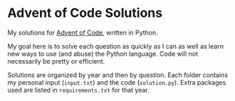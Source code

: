 # Advent of Code Solutions
My solutions for [Advent of Code](https://adventofcode.com/), written in Python.

My goal here is to solve each question as quickly as I can as well as learn new ways to use (and abuse) the Python language. Code will not necessarily be pretty or efficient.

Solutions are organized by year and then by question. Each folder contains my personal input (`input.txt`) and the code (`solution.py`). Extra packages used are listed in `requirements.txt` for that year.